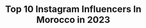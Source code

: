 ---
title: Top 10 Instagram Influencers In Morocco in 2023
description: >-
  Find top Instagram influencers in Morocco in 2023. Most popular hashtags: #marrakech #simplycovered #morroco.
platform: Instagram
hits: 923
text_top: Identify the most popular Instagram accounts on inBeat.
text_bottom: Our search engine aggregates 923 Instagram influencers like this in Morocco for you to contact.
profiles:
  - username: "edenloopstra"
    fullname: >-
      𝔼𝕕𝕖𝕟 𝕃𝕠𝕠𝕡𝕤𝕥𝕣𝕒 🦋
    bio: >-
      
    location: "Morocco"
    followers: 2231
    engagement: 2519
    commentsToLikes: 0.200320
    id: ck5qayu0biyq10i11qy5k6xpz
    verified: false
    hashtags: "#eliteamsterdam, #elitearmy, #berskhastyle, #zarawoman"
  - username: "oelmekkaoui"
    fullname: >-
      Omar El Mekkaoui
    bio: >-
      • Oelmekkaoui.partners@gmail.com 📩 • 🧠 @orecrutementsmaroc 💡 • ❗️YouTube : Omar El Mekkaoui • 🇲🇦 مغربي 🇲🇦 • Because every picture tells a story 👁
    location: "Morocco"
    followers: 120298
    engagement: 1588
    commentsToLikes: 0.048659
    id: ck8t4by6t67oi0j78f92p3qvm
    verified: false
    hashtags: "#taghazout, #hamdoulah, #family, #project"
  - username: "soumia_azl"
    fullname: >-
      👑سمية👑
    bio: >-
      📍Morocco ✉: Soumiaazeroual11@gmail.com ▪What ever you are be a good one▪
    location: "Morocco"
    followers: 10941
    engagement: 1272
    commentsToLikes: 0.094364
    id: ckaoxvpqueykn0i78dnhyplox
    verified: false
    hashtags: "#hijablookbook, #hijablook, #simplycovered, #lifestyle"
  - username: "shimanshow"
    fullname: >-
      Shiman Abde
    bio: >-
      😍 Always Smile 🥳 6 Million on TikTok ‎✉️ contact@ShimanShow.com تيك توك و يوتيوب ⬇️
    location: "Morocco"
    followers: 882177
    engagement: 871
    commentsToLikes: 0.071929
    id: ck9hczs65nlbn0j7856l8ym0q
    verified: false
    hashtags: ""
  - username: "simolifedotcom"
    fullname: >-
      SIMO LIFE سيمو لايف
    bio: >-
      ‎اشتغل كمقاول 🤑 Entrepreneur 💰 ‎استورد من الصين 🚢 Import from China 🇨🇳 ‎ابيع بالجملة في الانترنت 🙏 Selling wholesale 🌎
    location: "Morocco"
    followers: 378389
    engagement: 930
    commentsToLikes: 0.036734
    id: ck5ccfocgh9pv0i11ksmiqrcb
    verified: false
    hashtags: "#entrepreneurlife, #entrepreneurship, #entrepreneurlifestyle, #marrakech"
  - username: "hermine_buhendwa"
    fullname: >-
      Hermine | TRAVEL BLOGGER
    bio: >-
      🌍| Travel & Lifestyle 🎥| YTB: Hermine Buhendwa 📍| Belgium based | From 🇨🇩 📧| COLLABS: herminebuhendwa@gmail.com 👩🏾‍💻| CEO: @minalashes_official
    location: "Morocco"
    followers: 7849
    engagement: 1218
    commentsToLikes: 0.086176
    id: ck8t99iwvnazw0j78qziwx2jx
    verified: false
    hashtags: "#marrakech, #blackpassportstamps, #millenialtravel, #blacktravelculture"
  - username: "_kawtar1"
    fullname: >-
      K  A  W  T  A  R | كوثر 🕊
    bio: >-
      إمرأة تعرف من أين يُؤكَل الفرح ﷽ ☪️ Influencer | blogger For collaboration 📥 #mohammedia #morocco ▪︎makeup , beauty , lifestyle , fashion ,hijaber
    location: "Morocco"
    followers: 26317
    engagement: 633
    commentsToLikes: 0.071920
    id: ckap025c2oe0s0i781y7gp2rl
    verified: false
    hashtags: "#hijabootd, #modesty, #chichijab, #hijabstyleicon"
  - username: "khalilalbalush1"
    fullname: >-
      Khalil Albalushi
    bio: >-
      Snapchat ; khalilalbalush1 معلق رياضي عماني في قنوات @alkasssports ومتعاون مع قنوات @beinsports
    location: "Morocco"
    followers: 39211
    engagement: 788
    commentsToLikes: 0.046184
    id: ck6u50iwj6vnr0j71hje2nadz
    verified: false
    hashtags: ""
  - username: "reda_elwahabii"
    fullname: >-
      REDA EL WAHABI • رضا الوهابي
    bio: >-
      YALLA 🔥 FROM : 🇲🇦❤️ • VLOGER / TRAVELER : 🇦🇪/🇯🇴/🇹🇷 للتعاون التجاري: RedaBusiness7@gmail.com Youtube👇🏼
    location: "Morocco"
    followers: 3099883
    engagement: 1524
    commentsToLikes: 0.016951
    id: ck5bxwtxaokfj0i11nsf64yw1
    verified: false
    hashtags: "#yalla"
  - username: "ya6ire"
    fullname: >-
      ياسر
    bio: >-
      inquiries: ramzi.yassire@gmail.com
    location: "Morocco"
    followers: 35399
    engagement: 950
    commentsToLikes: 0.041970
    id: ck15rjvu48a330i1985n6kd49
    verified: false
    hashtags: "#evisu"
---